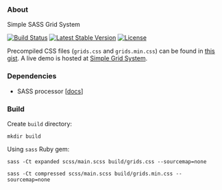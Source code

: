 ### About

Simple SASS Grid System

[![Build Status](https://img.shields.io/travis/AlfredoRamos/simple-grid-system.svg?style=flat-square&maxAge=3600)](https://travis-ci.org/AlfredoRamos/simple-grid-system) [![Latest Stable Version](https://img.shields.io/github/tag/AlfredoRamos/simple-grid-system.svg?style=flat-square&label=stable&maxAge=3600)](https://github.com/AlfredoRamos/simple-grid-system/releases) [![License](https://img.shields.io/github/license/AlfredoRamos/simple-grid-system.svg?style=flat-square)](https://raw.githubusercontent.com/AlfredoRamos/simple-grid-system/master/LICENSE)

Precompiled CSS files (`grids.css` and `grids.min.css`) can be found in [this gist](https://gist.github.com/AlfredoRamos/7373ba3506e10358bb84648af9a808b0). A live demo is hosted at [Simple Grid System](https://alfredoramos.github.io/development/2017/02/02/simple-grid-system.html).

### Dependencies

- SASS processor [[docs](http://sass-lang.com/install)]

### Build

Create `build` directory:

```shell
mkdir build
```

Using `sass` Ruby gem:

```shell
sass -Ct expanded scss/main.scss build/grids.css --sourcemap=none
```

```shell
sass -Ct compressed scss/main.scss build/grids.min.css --sourcemap=none
```
